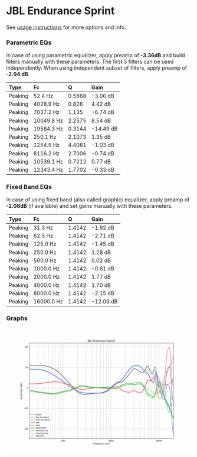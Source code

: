 # JBL Endurance Sprint
See [usage instructions](https://github.com/jaakkopasanen/AutoEq#usage) for more options and info.

### Parametric EQs
In case of using parametric equalizer, apply preamp of **-3.36dB** and build filters manually
with these parameters. The first 5 filters can be used independently.
When using independent subset of filters, apply preamp of **-2.94 dB**.

| Type    | Fc         |      Q | Gain      |
|:--------|:-----------|:-------|:----------|
| Peaking | 52.4 Hz    | 0.5868 | -3.00 dB  |
| Peaking | 4028.9 Hz  | 0.826  | 4.42 dB   |
| Peaking | 7037.2 Hz  | 1.135  | -6.74 dB  |
| Peaking | 10049.8 Hz | 2.2575 | 8.54 dB   |
| Peaking | 19584.3 Hz | 0.3144 | -14.49 dB |
| Peaking | 250.1 Hz   | 2.1073 | 1.35 dB   |
| Peaking | 1254.9 Hz  | 4.4081 | -1.03 dB  |
| Peaking | 8116.2 Hz  | 2.7006 | -0.74 dB  |
| Peaking | 10539.1 Hz | 0.7212 | 0.77 dB   |
| Peaking | 12343.4 Hz | 1.7702 | -0.33 dB  |

### Fixed Band EQs
In case of using fixed band (also called graphic) equalizer, apply preamp of **-2.08dB**
(if available) and set gains manually with these parameters.

| Type    | Fc         |      Q | Gain      |
|:--------|:-----------|:-------|:----------|
| Peaking | 31.3 Hz    | 1.4142 | -1.92 dB  |
| Peaking | 62.5 Hz    | 1.4142 | -2.71 dB  |
| Peaking | 125.0 Hz   | 1.4142 | -1.45 dB  |
| Peaking | 250.0 Hz   | 1.4142 | 1.28 dB   |
| Peaking | 500.0 Hz   | 1.4142 | 0.02 dB   |
| Peaking | 1000.0 Hz  | 1.4142 | -0.61 dB  |
| Peaking | 2000.0 Hz  | 1.4142 | 1.77 dB   |
| Peaking | 4000.0 Hz  | 1.4142 | 1.70 dB   |
| Peaking | 8000.0 Hz  | 1.4142 | -2.15 dB  |
| Peaking | 16000.0 Hz | 1.4142 | -12.06 dB |

### Graphs
![](./JBL%20Endurance%20Sprint.png)